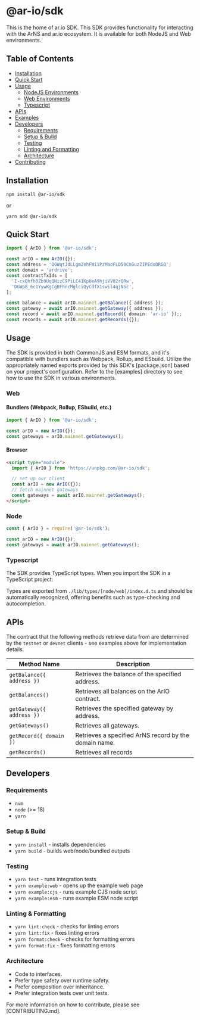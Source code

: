 # @ar-io/sdk

This is the home of ar.io SDK. This SDK provides functionality for interacting with the ArNS and ar.io ecosystem. It is available for both NodeJS and Web environments.

## Table of Contents

- [Installation](#installation)
- [Quick Start](#quick-start)
- [Usage](#usage)
  - [NodeJS Environments](#node)
  - [Web Environments](#web)
  - [Typescript](#typescript)
- [APIs](#apis)
- [Examples](./examples)
- [Developers](#developers)
  - [Requirements](#requirements)
  - [Setup & Build](#setup--build)
  - [Testing](#testing)
  - [Linting and Formatting](#linting--formatting)
  - [Architecture](#architecture)
- [Contributing](./CONTRIBUTING.md)

## Installation

```shell
npm install @ar-io/sdk
```

or

```shell
yarn add @ar-io/sdk
```

## Quick Start

```typescript
import { ArIO } from '@ar-io/sdk';

const arIO = new ArIO({});
const address = 'QGWqtJdLLgm2ehFWiiPzMaoFLD50CnGuzZIPEdoDRGQ';
const domain = 'ardrive';
const contractTxIds = [
  'I-cxQhfh0Zb9UqQNizC9PiLC41KpUeA9hjiVV02rQRw',
  'DGWp8_6c1YywKgCgBFhncMglciQyCdfX1swil4qjNSc',
];

const balance = await arIO.mainnet.getBalance({ address });
const gateway = await arIO.mainnet.getGateway({ address });
const record = await arIO.mainnet.getRecord({ domain: 'ar-io' });;
const records = await arIO.mainnet.getRecords({});
```

## Usage

The SDK is provided in both CommonJS and ESM formats, and it's compatible with bundlers such as Webpack, Rollup, and ESbuild. Utilize the appropriately named exports provided by this SDK's [package.json] based on your project's configuration. Refer to the [examples] directory to see how to use the SDK in various environments.

### Web

#### Bundlers (Webpack, Rollup, ESbuild, etc.)

```javascript
import { ArIO } from '@ar-io/sdk';

const arIO = new ArIO({});
const gateways = arIO.mainnet.getGateways();
```

#### Browser

```html
<script type="module">
  import { ArIO } from 'https://unpkg.com/@ar-io/sdk';

  // set up our client
  const arIO = new ArIO({});
  // fetch mainnet gateways
  const gateways = await arIO.mainnet.getGateways();
</script>
```

### Node

```javascript
const { ArIO } = require('@ar-io/sdk');

const arIO = new ArIO({});
const gateways = await arIO.mainnet.getGateways();
```

### Typescript

The SDK provides TypeScript types. When you import the SDK in a TypeScript project:

Types are exported from `./lib/types/[node/web]/index.d.ts` and should be automatically recognized, offering benefits such as type-checking and autocompletion.

## APIs

The contract that the following methods retrieve data from are determined by the `testnet` or `devnet` clients - see examples above for implementation details.

| Method Name               | Description                                           |
| ------------------------- | ----------------------------------------------------- |
| `getBalance({ address })` | Retrieves the balance of the specified address.       |
| `getBalances()`           | Retrieves all balances on the ArIO contract.          |
| `getGateway({ address })` | Retrieves the specified gateway by address.           |
| `getGateways()`           | Retrieves all gateways.                               |
| `getRecord({ domain })`   | Retrieves a specified ArNS record by the domain name. |
| `getRecords()`            | Retrieves all records                                 |

## Developers

### Requirements

- `nvm`
- `node` (>= 18)
- `yarn`

### Setup & Build

- `yarn install` - installs dependencies
- `yarn build` - builds web/node/bundled outputs

### Testing

- `yarn test` - runs integration tests
- `yarn example:web` - opens up the example web page
- `yarn example:cjs` - runs example CJS node script
- `yarn example:esm` - runs example ESM node script

### Linting & Formatting

- `yarn lint:check` - checks for linting errors
- `yarn lint:fix` - fixes linting errors
- `yarn format:check` - checks for formatting errors
- `yarn format:fix` - fixes formatting errors

### Architecture

- Code to interfaces.
- Prefer type safety over runtime safety.
- Prefer composition over inheritance.
- Prefer integration tests over unit tests.

For more information on how to contribute, please see [CONTRIBUTING.md].

<!-- ADD ALL LINK REFERENCES BELOW -->
